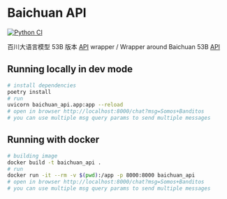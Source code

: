 # Baichuan API

[![Python CI](https://github.com/Blacklake-Tech/baichuan_api/actions/workflows/CI.yaml/badge.svg)](https://github.com/Blacklake-Tech/baichuan_api/actions/workflows/CI.yaml)

百川大语言模型 53B 版本 [API][api] wrapper / Wrapper around Baichuan 53B [API][api]

## Running locally in dev mode

```bash
# install dependencies
poetry install
# run
uvicorn baichuan_api.app:app --reload
# open in browser http://localhost:8000/chat?msg=Somos+Banditos
# you can use multiple msg query params to send multiple messages
```

## Running with docker

```bash
# building image
docker build -t baichuan_api .
# run
docker run -it --rm -v $(pwd):/app -p 8000:8000 baichuan_api
# open in browser http://localhost:8000/chat?msg=Somos+Banditos
# you can use multiple msg query params to send multiple messages
```

[api]: https://platform.baichuan-ai.com/docs/api
